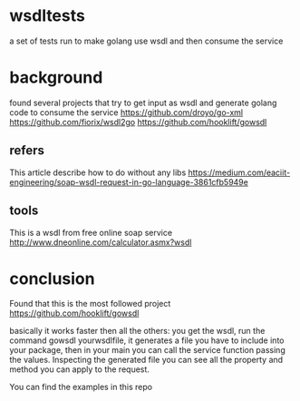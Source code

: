 # wsdltests
a set of tests run to make golang use wsdl and then consume the service

# background
found several projects that try to get input as wsdl and generate golang code to consume the service
https://github.com/droyo/go-xml
https://github.com/fiorix/wsdl2go
https://github.com/hooklift/gowsdl

## refers
This article describe how to do without any libs
https://medium.com/eaciit-engineering/soap-wsdl-request-in-go-language-3861cfb5949e

## tools
This is a wsdl from free online soap service
http://www.dneonline.com/calculator.asmx?wsdl

# conclusion
Found that this is the most followed project
https://github.com/hooklift/gowsdl

basically it works faster then all the others:
you get the wsdl, run the command gowsdl yourwsdlfile, it generates a file you have to include into your package, then in your main you can call the service function passing the values.
Inspecting the generated file you can see all the property and method you can apply to the request.

You can find the examples in this repo
